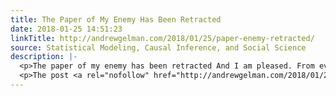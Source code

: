 ```yaml
---
title: The Paper of My Enemy Has Been Retracted
date: 2018-01-25 14:51:23
linkTitle: http://andrewgelman.com/2018/01/25/paper-enemy-retracted/
source: Statistical Modeling, Causal Inference, and Social Science
description: |-
  <p>The paper of my enemy has been retracted And I am pleased. From every media outlet it has been retracted Like a van-load of p-values that has been seized And sits in star-laden tables in a replication archive, My enemy&#8217;s much-prized effort sits in tables In the kind of journal where retraction occurs. Great, square [&#8230;]</p>
  <p>The post <a rel="nofollow" href="http://andrewgelman.com/2018/01/25/paper-enemy-retracted/">The Paper of My Enemy Has Been Retracted</a> appeared first on <a
---
```

